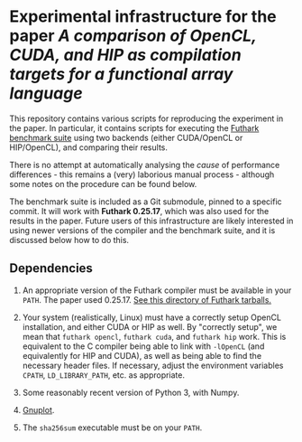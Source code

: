 # Experimental infrastructure for the paper *A comparison of OpenCL, CUDA, and HIP as compilation targets for a functional array language*

This repository contains various scripts for reproducing the
experiment in the paper. In particular, it contains scripts for
executing the [Futhark benchmark
suite](https://github.com/diku-dk/futhark-benchmarks) using two
backends (either CUDA/OpenCL or HIP/OpenCL), and comparing their
results.

There is no attempt at automatically analysing the *cause* of
performance differences - this remains a (very) laborious manual
process - although some notes on the procedure can be found below.

The benchmark suite is included as a Git submodule, pinned to a
specific commit. It will work with **Futhark 0.25.17**, which was also
used for the results in the paper. Future users of this infrastructure
are likely interested in using newer versions of the compiler and the
benchmark suite, and it is discussed below how to do this.

## Dependencies

1) An appropriate version of the Futhark compiler must be available in
   your `PATH`. The paper used 0.25.17. [See this directory of
   Futhark tarballs.](https://futhark-lang.org/releases/)

2) Your system (realistically, Linux) must have a correctly setup
   OpenCL installation, and either CUDA or HIP as well. By "correctly
   setup", we mean that `futhark opencl`, `futhark cuda`, and `futhark
   hip` work. This is equivalent to the C compiler being able to link
   with `-lOpenCL` (and equivalently for HIP and CUDA), as well as
   being able to find the necessary header files. If necessary, adjust
   the environment variables `CPATH`, `LD_LIBRARY_PATH`, etc. as
   appropriate.

3) Some reasonably recent version of Python 3, with Numpy.

4) [Gnuplot](http://gnuplot.info/).

5) The `sha256sum` executable must be on your `PATH`.
